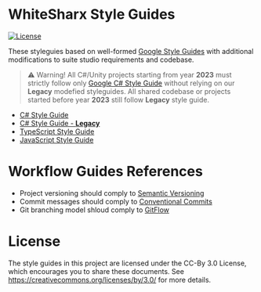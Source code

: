 # WhiteSharx Style Guides

[![License](https://img.shields.io/static/v1?label=License&message=CC%20BY%203.0&style=for-the-badge&logo=creative-commons&color=EF9421)](https://creativecommons.org/licenses/by/3.0/)

These styleguies based on well-formed [Google Style Guides](https://google.github.io/styleguide/) with
additional modifications to suite studio requirements and codebase.

> ⚠️ Warning! All C#/Unity projects starting from year **2023** must strictly follow only [Google C# Style Guide](https://google.github.io/styleguide/csharp-style.html) without relying on our **Legacy** modefied styleguides. All shared codebase or projects started before year **2023** still follow **Legacy** style guide.

* [C# Style Guide](https://google.github.io/styleguide/csharp-style.html)
* [C# Style Guide - **Legacy**](https://github.com/whitesharx/styleguide/blob/master/csharp/csharp-style.md)
* [TypeScript Style Guide](https://google.github.io/styleguide/tsguide.html)
* [JavaScript Style Guide](https://google.github.io/styleguide/jsguide.html)

# Workflow Guides References

* Project versioning should comply to [Semantic Versioning](https://semver.org/)
* Commit messages should comply to [Conventional Commits](https://www.conventionalcommits.org/)
* Git branching model shloud comply to [GitFlow](https://github.com/nvie/gitflow)

# License

The style guides in this project are licensed under the CC-By 3.0 License, which encourages you to
share these documents. See https://creativecommons.org/licenses/by/3.0/ for more details.
